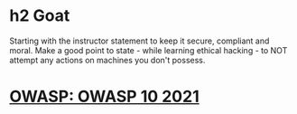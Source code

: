 # h2 Goat
Starting with the instructor statement to keep it secure, compliant and moral. Make a good point to state - while learning ethical hacking - to NOT attempt any actions on machines you don't possess.
# [OWASP: OWASP 10 2021](https://owasp.org/Top10/)
